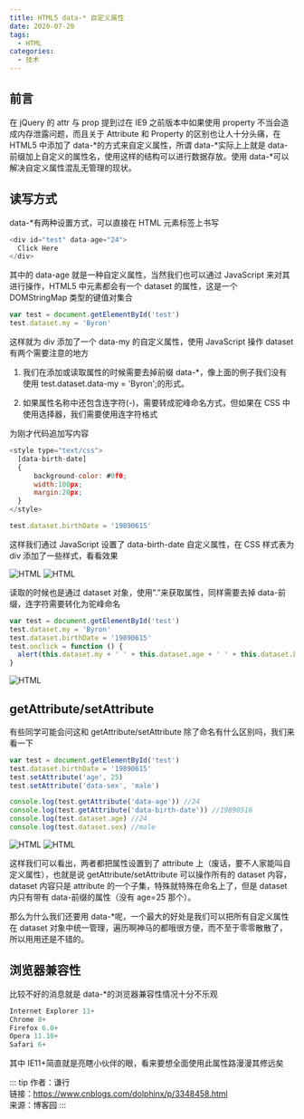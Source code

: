 ```yaml
---
title: HTML5 data-* 自定义属性
date: 2020-07-20
tags:
  - HTML
categories:
  - 技术
---
```


## 前言

在 jQuery 的 attr 与 prop 提到过在 IE9 之前版本中如果使用 property 不当会造成内存泄露问题，而且关于 Attribute 和 Property 的区别也让人十分头痛，在 HTML5 中添加了 data-*的方式来自定义属性，所谓 data-*实际上上就是 data-前缀加上自定义的属性名，使用这样的结构可以进行数据存放。使用 data-\*可以解决自定义属性混乱无管理的现状。

## 读写方式

data-\*有两种设置方式，可以直接在 HTML 元素标签上书写

```js
<div id="test" data-age="24">
  Click Here
</div>
```

其中的 data-age 就是一种自定义属性，当然我们也可以通过 JavaScript 来对其进行操作，HTML5 中元素都会有一个 dataset 的属性，这是一个 DOMStringMap 类型的键值对集合

```js
var test = document.getElementById('test')
test.dataset.my = 'Byron'
```

这样就为 div 添加了一个 data-my 的自定义属性，使用 JavaScript 操作 dataset 有两个需要注意的地方

1. 我们在添加或读取属性的时候需要去掉前缀 data-\*，像上面的例子我们没有使用 test.dataset.data-my = 'Byron';的形式。

2. 如果属性名称中还包含连字符(-)，需要转成驼峰命名方式，但如果在 CSS 中使用选择器，我们需要使用连字符格式

为刚才代码追加写内容

```js
<style type="text/css">
  [data-birth-date]
  {
      background-color: #0f0;
      width:100px;
      margin:20px;
  }
</style>
```

```js
test.dataset.birthDate = '19890615'
```

这样我们通过 JavaScript 设置了 data-birth-date 自定义属性，在 CSS 样式表为 div 添加了一些样式，看看效果

![HTML](https://6368-chenjie-blog-88b4b7-1302547066.tcb.qcloud.la/blogs/技术/20200720/1.png)
![HTML](https://6368-chenjie-blog-88b4b7-1302547066.tcb.qcloud.la/blogs/技术/20200720/2.png)

读取的时候也是通过 dataset 对象，使用”.”来获取属性，同样需要去掉 data-前缀，连字符需要转化为驼峰命名

```js
var test = document.getElementById('test')
test.dataset.my = 'Byron'
test.dataset.birthDate = '19890615'
test.onclick = function () {
  alert(this.dataset.my + ' ' + this.dataset.age + ' ' + this.dataset.birthDate)
}
```

![HTML](https://6368-chenjie-blog-88b4b7-1302547066.tcb.qcloud.la/blogs/技术/20200720/3.png)

## getAttribute/setAttribute

有些同学可能会问这和 getAttribute/setAttribute 除了命名有什么区别吗，我们来看一下

```js
var test = document.getElementById('test')
test.dataset.birthDate = '19890615'
test.setAttribute('age', 25)
test.setAttribute('data-sex', 'male')

console.log(test.getAttribute('data-age')) //24
console.log(test.getAttribute('data-birth-date')) //19890516
console.log(test.dataset.age) //24
console.log(test.dataset.sex) //male
```

![HTML](https://6368-chenjie-blog-88b4b7-1302547066.tcb.qcloud.la/blogs/技术/20200720/4.png)
![HTML](https://6368-chenjie-blog-88b4b7-1302547066.tcb.qcloud.la/blogs/技术/20200720/5.png)

这样我们可以看出，两者都把属性设置到了 attribute 上（废话，要不人家能叫自定义属性），也就是说 getAttribute/setAttribute 可以操作所有的 dataset 内容，dataset 内容只是 attribute 的一个子集，特殊就特殊在命名上了，但是 dataset 内只有带有 data-前缀的属性（没有 age=25 那个）。

那么为什么我们还要用 data-\*呢，一个最大的好处是我们可以把所有自定义属性在 dataset 对象中统一管理，遍历啊神马的都哦很方便，而不至于零零散散了，所以用用还是不错的。

## 浏览器兼容性

比较不好的消息就是 data-\*的浏览器兼容性情况十分不乐观

```js
Internet Explorer 11+
Chrome 8+
Firefox 6.0+
Opera 11.10+
Safari 6+
```

其中 IE11+简直就是亮瞎小伙伴的眼，看来要想全面使用此属性路漫漫其修远矣

::: tip
作者：谦行 <br>
链接：https://www.cnblogs.com/dolphinx/p/3348458.html <br>
来源：博客园
:::

